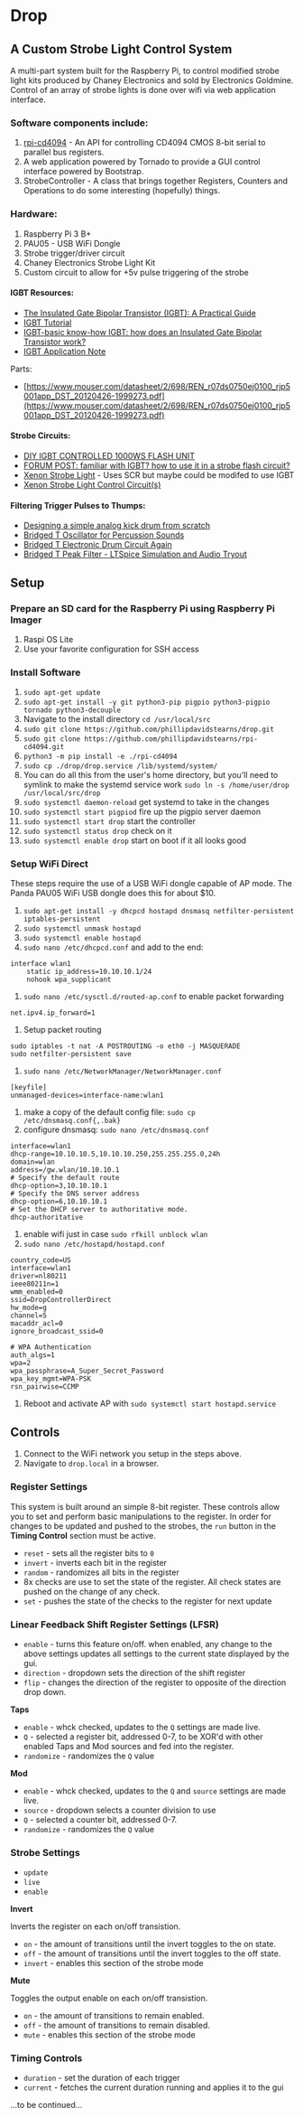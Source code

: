 # Drop

## A Custom Strobe Light Control System

A multi-part system built for the Raspberry Pi, to control modified strobe light kits produced by Chaney Electronics and sold by Electronics Goldmine. Control of an array of strobe lights is done over wifi via web application interface.

### Software components include:

1. [rpi-cd4094](https://github.com/phillipdavidstearns/rpi-cd4094) - An API for controlling CD4094 CMOS 8-bit serial to parallel bus registers.
1. A web application powered by Tornado to provide a GUI control interface powered by Bootstrap.
1. StrobeController - A class that brings together Registers, Counters and Operations to do some interesting (hopefully) things.

### Hardware:

1. Raspberry Pi 3 B+
1. PAU05 - USB WiFi Dongle
1. Strobe trigger/driver circuit
1. Chaney Electronics Strobe Light Kit
1. Custom circuit to allow for +5v pulse triggering of the strobe

#### IGBT Resources:

* [The Insulated Gate Bipolar Transistor (IGBT): A Practical Guide](https://www.build-electronic-circuits.com/igbt-insulated-gate-bipolar-transistor/)
* [IGBT Tutorial](https://www.microchip.com/content/dam/mchp/documents/PSDS/ApplicationNotes/ApplicationNotes/APT0201.pdf)
* [IGBT-basic know-how
IGBT: how does an Insulated Gate Bipolar Transistor work?](https://www.infineon.com/dgdl/Infineon-IGBT_basics_how_does_an_IGBT_work-AdditionalTechnicalInformation-v01_00-EN.pdf?fileId=5546d462700c0ae60170675ed665777f&da=t)
* [IGBT Application Note](https://www.renesas.com/us/en/document/apn/igbt-application-note)

Parts:

* [https://www.mouser.com/datasheet/2/698/REN_r07ds0750ej0100_rjp5001app_DST_20120426-1999273.pdf](https://www.mouser.com/datasheet/2/698/REN_r07ds0750ej0100_rjp5001app_DST_20120426-1999273.pdf)

#### Strobe Circuits:

* [DIY IGBT CONTROLLED 1000WS FLASH UNIT](https://madengineer.ch/blog/2015/08/01/diy-igbt-controlled-1000ws-flash-unit/)
* [FORUM POST: familiar with IGBT? how to use it in a strobe flash circuit?](https://forum.allaboutcircuits.com/threads/familiar-with-igbt-how-to-use-it-in-a-strobe-flash-circuit.5000/)
* [Xenon Strobe Light](https://sound-au.com/project65.htm) - Uses SCR but maybe could be modifed to use IGBT
* [Xenon Strobe Light Control Circuit(s)](https://www.homemade-circuits.com/xenon-strobe-light-control-circuit/)

#### Filtering Trigger Pulses to Thumps:

* [Designing a simple analog kick drum from scratch](https://www.youtube.com/watch?v=yz37Yz315eU)
* [Bridged T Oscillator for Percussion Sounds](https://www.youtube.com/watch?v=C122iDdtnww)
* [Bridged T Electronic Drum Circuit Again](https://www.youtube.com/watch?v=H_ULyfDKN8k)
* [Bridged T Peak Filter - LTSpice Simulation and Audio Tryout](https://www.youtube.com/watch?v=YnnWWfptilM)

## Setup

### Prepare an SD card for the Raspberry Pi using Raspberry Pi Imager

1. Raspi OS Lite
1. Use your favorite configuration for SSH access

### Install Software

1. `sudo apt-get update`
1. `sudo apt-get install -y git python3-pip pigpio python3-pigpio tornado python3-decouple`
1. Navigate to the install directory `cd /usr/local/src`
1. `sudo git clone https://github.com/phillipdavidstearns/drop.git`
1. `sudo git clone https://github.com/phillipdavidstearns/rpi-cd4094.git`
1. `python3 -m pip install -e ./rpi-cd4094`
1. `sudo cp ./drop/drop.service /lib/systemd/system/`
1. You can do all this from the user's home directory, but you'll need to symlink to make the systemd service work `sudo ln -s /home/user/drop /usr/local/src/drop`
1. `sudo systemctl daemon-reload` get systemd to take in the changes
1. `sudo systemctl start pigpiod` fire up the pigpio server daemon
1. `sudo systemctl start drop` start the controller
1. `sudo systemctl status drop` check on it
1. `sudo systemctl enable drop` start on boot if it all looks good

### Setup WiFi Direct

These steps require the use of a USB WiFi dongle capable of AP mode. The Panda PAU05 WiFi USB dongle does this for about $10.

1. `sudo apt-get install -y dhcpcd hostapd dnsmasq netfilter-persistent iptables-persistent`
1. `sudo systemctl unmask hostapd`
1. `sudo systemctl enable hostapd`
1. `sudo nano /etc/dhcpcd.conf` and add to the end:

```
interface wlan1
    static ip_address=10.10.10.1/24
    nohook wpa_supplicant
```

1. `sudo nano /etc/sysctl.d/routed-ap.conf` to enable packet forwarding

```
net.ipv4.ip_forward=1
```

1. Setup packet routing

```
sudo iptables -t nat -A POSTROUTING -o eth0 -j MASQUERADE
sudo netfilter-persistent save
```

1. `sudo nano /etc/NetworkManager/NetworkManager.conf`


```
[keyfile]
unmanaged-devices=interface-name:wlan1
```

1. make a copy of the default config file: `sudo cp /etc/dnsmasq.conf{,.bak}`
1. configure dnsmasq: `sudo nano /etc/dnsmasq.conf`

```
interface=wlan1
dhcp-range=10.10.10.5,10.10.10.250,255.255.255.0,24h
domain=wlan
address=/gw.wlan/10.10.10.1
# Specify the default route
dhcp-option=3,10.10.10.1
# Specify the DNS server address
dhcp-option=6,10.10.10.1
# Set the DHCP server to authoritative mode.
dhcp-authoritative
```
1. enable wifi just in case `sudo rfkill unblock wlan`
1. `sudo nano /etc/hostapd/hostapd.conf`

```
country_code=US
interface=wlan1
driver=nl80211
ieee80211n=1
wmm_enabled=0
ssid=DropControllerDirect
hw_mode=g
channel=5
macaddr_acl=0
ignore_broadcast_ssid=0

# WPA Authentication
auth_algs=1
wpa=2
wpa_passphrase=A_Super_Secret_Password
wpa_key_mgmt=WPA-PSK
rsn_pairwise=CCMP
```

1. Reboot and activate AP with `sudo systemctl start hostapd.service`

## Controls

1. Connect to the WiFi network you setup in the steps above.
1. Navigate to `drop.local` in a browser.

### Register Settings

This system is built around an simple 8-bit register. These controls allow you to set and perform basic manipulations to the register. In order for changes to be updated and pushed to the strobes, the `run` button in the **Timing Control** section must be active.

* `reset` - sets all the register bits to `0`
* `invert` - inverts each bit in the register
* `random` - randomizes all bits in the register
* 8x checks are use to set the state of the register. All check states are pushed on the change of any check.
* `set` - pushes the state of the checks to the register for next update

### Linear Feedback Shift Register Settings (LFSR)

* `enable` - turns this feature on/off. when enabled, any change to the above settings updates all settings to the current state displayed by the gui.
* `direction` - dropdown sets the direction of the shift register
* `flip` - changes the direction of the register to opposite of the direction drop down.

**Taps**

* `enable` - whck checked, updates to the `Q` settings are made live.
* `Q` - selected a register bit, addressed 0-7, to be XOR'd with other enabled Taps and Mod sources and fed into the register.
* `randomize` - randomizes the `Q` value

**Mod**

* `enable` - whck checked, updates to the `Q` and `source` settings are made live.
* `source` - dropdown selects a counter division to use
* `Q` - selected a counter bit, addressed 0-7.
* `randomize` - randomizes the `Q` value

### Strobe Settings

* `update`
* `live`
* `enable`

**Invert**

Inverts the register on each on/off transistion.

* `on` - the amount of transitions until the invert toggles to the on state. 
* `off` - the amount of transitions until the invert toggles to the off state.
* `invert` - enables this section of the strobe mode

**Mute**

Toggles the output enable on each on/off transistion.

* `on` - the amount of transitions to remain enabled. 
* `off` - the amount of transitions to remain disabled.
* `mute` - enables this section of the strobe mode


### Timing Controls

* `duration` - set the duration of each trigger
* `current` - fetches the current duration running and applies it to the gui

...to be continued...

